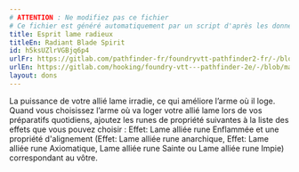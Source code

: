 ```yaml
---
# ATTENTION : Ne modifiez pas ce fichier
# Ce fichier est généré automatiquement par un script d'après les données du module Foundry VTT officiel et de sa traduction
title: Esprit lame radieux
titleEn: Radiant Blade Spirit
id: h5ksUZlrVGBjq6p4
urlFr: https://gitlab.com/pathfinder-fr/foundryvtt-pathfinder2-fr/-/blob/master/data/feats/h5ksUZlrVGBjq6p4.htm
urlEn: https://gitlab.com/hooking/foundry-vtt---pathfinder-2e/-/blob/master/packs/data/feats.db/radiant-blade-spirit.json
layout: dons
---
```

La puissance de votre allié lame irradie, ce qui améliore l’arme où il loge. Quand vous choisissez l’arme où va loger votre allié lame lors de vos préparatifs quotidiens, ajoutez les runes de propriété suivantes à la liste des effets que vous pouvez choisir : Effet: Lame alliée rune Enflammée et une propriété d'alignement (Effet: Lame alliée rune anarchique, Effet: Lame alliée rune Axiomatique, Lame alliée rune Sainte ou Lame alliée rune Impie) correspondant au vôtre.
